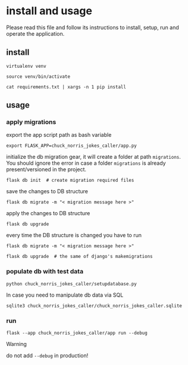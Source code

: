 # install and usage

Please read this file and follow its instructions to install, setup, run and operate the application.

## install

    virtualenv venv

    source venv/bin/activate

    cat requirements.txt | xargs -n 1 pip install


## usage

### apply migrations

export the app script path as bash variable

    export FLASK_APP=chuck_norris_jokes_caller/app.py

initialize the db migration gear, it will create a folder at path `migrations`.<br>
You should ignore the error in case a folder `migrations` is already present/versioned in the project.

    flask db init  # create migration required files

save the changes to DB structure

    flask db migrate -m "< migration message here >"

apply the changes to DB structure

    flask db upgrade 


every time the DB structure is changed you have to run

    flask db migrate -m "< migration message here >"

    flask db upgrade  # the same of django's makemigrations


### populate db with test data

    python chuck_norris_jokes_caller/setupdatabase.py

In case you need to manipulate db data via SQL

    sqlite3 chuck_norris_jokes_caller/chuck_norris_jokes_caller.sqlite


### run

    flask --app chuck_norris_jokes_caller/app run --debug

>[!WARNING]
> do not add `--debug` in production!